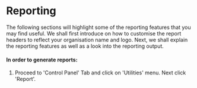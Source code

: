 # Reporting

The following sections will highlight some of the reporting features that you may find useful. We shall first introduce on how to customise the report headers to reflect your organisation name and logo. Next, we shall explain the reporting features as well as a look into the reporting output. 

#### In order to generate reports:

1. Proceed to 'Control Panel' Tab and click on 'Utilities' menu. Next click 'Report'. 

